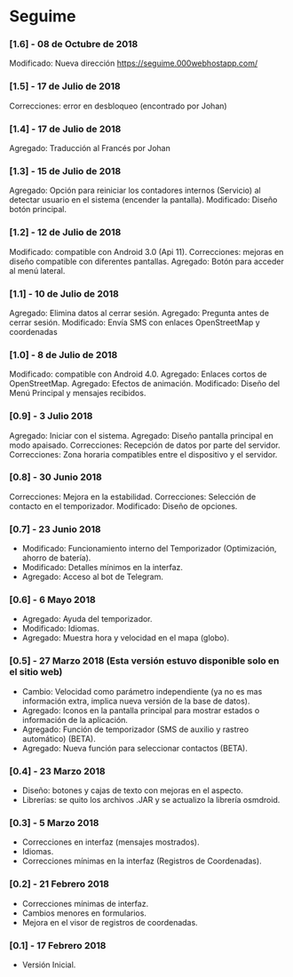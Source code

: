 # Seguime 

### [1.6] - 08 de Octubre de 2018
Modificado: Nueva dirección https://seguime.000webhostapp.com/

### [1.5] - 17 de Julio de 2018
Correcciones: error en desbloqueo (encontrado por Johan)

### [1.4] - 17 de Julio de 2018
Agregado: Traducción al Francés por Johan

### [1.3] - 15 de Julio de 2018
Agregado: Opción para reiniciar los contadores internos (Servicio) al detectar usuario en el sistema (encender la pantalla).
Modificado: Diseño botón principal.

### [1.2] - 12 de Julio de 2018
Modificado: compatible con Android 3.0 (Api 11).
Correcciones: mejoras en diseño compatible con diferentes pantallas.
Agregado: Botón para acceder al menú lateral.

### [1.1] - 10 de Julio de 2018
Agregado: Elimina datos al cerrar sesión.
Agregado: Pregunta antes de cerrar sesión.
Modificado: Envía SMS con enlaces OpenStreetMap y coordenadas 

### [1.0] - 8 de Julio de 2018
Modificado: compatible con Android 4.0.
Agregado: Enlaces cortos de OpenStreetMap.
Agregado: Efectos de animación.
Modificado: Diseño del Menú Principal y mensajes recibidos.

### [0.9] - 3 Julio 2018
Agregado: Iniciar con el sistema.
Agregado: Diseño pantalla principal en modo apaisado.
Correcciones: Recepción de datos por parte del servidor.
Correcciones: Zona horaria compatibles entre el dispositivo y el servidor. 

### [0.8] - 30 Junio 2018
Correcciones: Mejora en la estabilidad.
Correcciones: Selección de contacto en el temporizador.
Modificado: Diseño de opciones.

### [0.7] - 23 Junio 2018
* Modificado: Funcionamiento interno del Temporizador (Optimización, ahorro de batería).
* Modificado: Detalles mínimos en la interfaz.
* Agregado: Acceso al bot de Telegram.

### [0.6] - 6 Mayo 2018
* Agregado: Ayuda del temporizador.
* Modificado: Idiomas.
* Agregado: Muestra hora y velocidad en el mapa (globo).

### [0.5] - 27 Marzo 2018 (Esta versión estuvo disponible solo en el sitio web)
* Cambio: Velocidad como parámetro independiente (ya no es mas información extra, implica nueva versión de la base de datos).
* Agregado: Iconos en la pantalla principal para mostrar estados o información de la aplicación.
* Agregado: Función de temporizador (SMS de auxilio y rastreo automático) (BETA).
* Agregado: Nueva función para seleccionar contactos (BETA).

### [0.4] - 23 Marzo 2018
* Diseño: botones y cajas de texto con mejoras en el aspecto.
* Librerías: se quito los archivos .JAR y se actualizo la librería osmdroid.

### [0.3] - 5 Marzo 2018
* Correcciones en interfaz (mensajes mostrados).
* Idiomas.
* Correcciones mínimas en la interfaz (Registros de Coordenadas).

### [0.2] - 21 Febrero 2018
* Correcciones mínimas de interfaz.
* Cambios menores en formularios.
* Mejora en el visor de registros de coordenadas.

### [0.1] - 17 Febrero 2018
* Versión Inicial.

